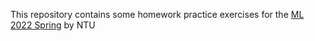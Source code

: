 This repository contains some homework practice exercises for the [ML 2022 Spring](https://speech.ee.ntu.edu.tw/~hylee/ml/2022-spring.php) by NTU